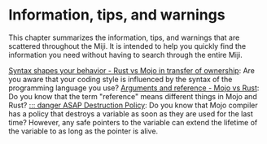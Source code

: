 # Information, tips, and warnings

This chapter summarizes the information, tips, and warnings that are scattered throughout the Miji. It is intended to help you quickly find the information you need without having to search through the entire Miji.

[Syntax shapes your behavior - Rust vs Mojo in transfer of ownership](../advanced/ownership.md): Are you aware that your coding style is influenced by the syntax of the programming language you use?
[Arguments and reference - Mojo vs Rust](../basic/functions.md): Do you know that the term "reference" means different things in Mojo and Rust?
[::: danger ASAP Destruction Policy](../advanced/ownership.md): Do you know that Mojo compiler has a policy that destroys a variable as soon as they are used for the last time? However, any safe pointers to the variable can extend the lifetime of the variable to as long as the pointer is alive.
